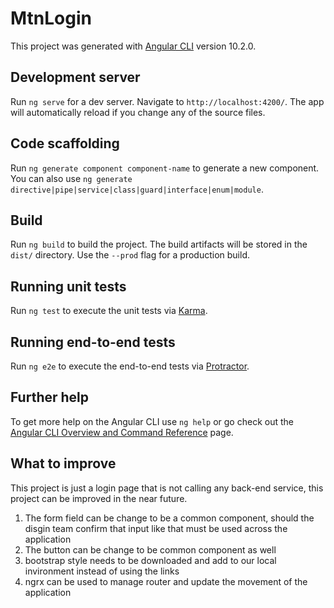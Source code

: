 # MtnLogin

This project was generated with [Angular CLI](https://github.com/angular/angular-cli) version 10.2.0.

## Development server

Run `ng serve` for a dev server. Navigate to `http://localhost:4200/`. The app will automatically reload if you change any of the source files.

## Code scaffolding

Run `ng generate component component-name` to generate a new component. You can also use `ng generate directive|pipe|service|class|guard|interface|enum|module`.

## Build

Run `ng build` to build the project. The build artifacts will be stored in the `dist/` directory. Use the `--prod` flag for a production build.

## Running unit tests

Run `ng test` to execute the unit tests via [Karma](https://karma-runner.github.io).

## Running end-to-end tests

Run `ng e2e` to execute the end-to-end tests via [Protractor](http://www.protractortest.org/).

## Further help

To get more help on the Angular CLI use `ng help` or go check out the [Angular CLI Overview and Command Reference](https://angular.io/cli) page.


## What to improve

This project is just a login page that is not calling any back-end service, this project can be
improved in the near future.
1. The form field can be change to be a common component, should the disgin team confirm that      input like that must be used across the application
2. The button can be change to be common component as well
3. bootstrap style needs to be downloaded and add to our local invironment instead of using the links
4. ngrx can be used to manage router and update the movement of the application 
